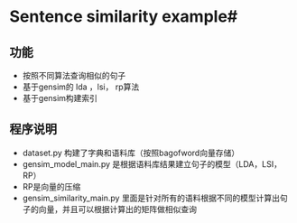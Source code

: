 # Sentence similarity example#
## 功能 ##
  * 按照不同算法查询相似的句子
  * 基于gensim的 lda ，lsi， rp算法
  * 基于gensim构建索引

## 程序说明
  * dataset.py 构建了字典和语料库（按照bagofword向量存储）
  * gensim_model_main.py 是根据语料库结果建立句子的模型（LDA，LSI，RP）
  * RP是向量的压缩
  * gensim_similarity_main.py 里面是针对所有的语料根据不同的模型计算出句子的向量，并且可以根据计算出的矩阵做相似查询 


  




